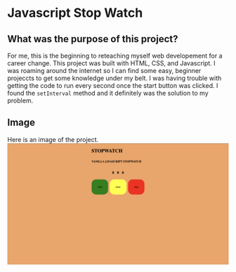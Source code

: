 # Javascript Stop Watch

## What was the purpose of this project?
For me, this is the beginning to reteaching myself web developement for a career change. This project was built with HTML, CSS, and Javascript. I was roaming around the internet so I can find some easy, beginner projeccts to get some knowledge under my belt. I was having trouble with getting the code to run every second once the start button was clicked. I found the `setInterval` method and it definitely was the solution to my problem. 

## Image
Here is an image of the project.
![Javascript Stop Watch Image](/image/Screenshot%202023-02-16%20at%209.55.24%20PM.png)